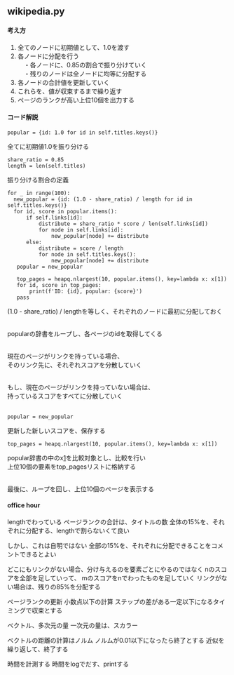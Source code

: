 ## wikipedia.py

#### 考え方
1. 全てのノードに初期値として、1.0を渡す<br>
2. 各ノードに分配を行う<br>
　・各ノードに、0.85の割合で振り分けていく<br>
　・残りのノードは全ノードに均等に分配する<br>
3. 各ノードの合計値を更新していく<br>
4. これらを、値が収束するまで繰り返す<br>
5. ページのランクが高い上位10個を出力する

#### コード解説
```
popular = {id: 1.0 for id in self.titles.keys()}
```
全てに初期値1.0を振り分ける

```
share_ratio = 0.85
length = len(self.titles)
```
振り分ける割合の定義

```
for _ in range(100):
  new_popular = {id: (1.0 - share_ratio) / length for id in self.titles.keys()}
  for id, score in popular.items():
      if self.links[id]:
          distribute = share_ratio * score / len(self.links[id])
          for node in self.links[id]:
              new_popular[node] += distribute
      else:
          distribute = score / length
          for node in self.titles.keys():
              new_popular[node] += distribute
   popular = new_popular
   
   top_pages = heapq.nlargest(10, popular.items(), key=lambda x: x[1])
   for id, score in top_pages:
       print(f'ID: {id}, popular: {score}')
   pass
```
(1.0 - share_ratio) / lengthを等しく、それぞれのノードに最初に分配しておく<br><br>

popularの辞書をループし、各ページのidを取得してくる<br><br>

現在のページがリンクを持っている場合、<br>
そのリンク先に、それぞれスコアを分散していく<br><br>

もし、現在のページがリンクを持っていない場合は、<br>
持っているスコアをすべてに分散していく<br><br>
```
popular = new_popular
```
更新した新しいスコアを、保存する

```
top_pages = heapq.nlargest(10, popular.items(), key=lambda x: x[1])
```
popular辞書の中のx[1](score)を比較対象とし、比較を行い<br>
上位10個の要素をtop_pagesリストに格納する<br><br>

最後に、ループを回し、上位10個のページを表示する


#### office hour
lengthでわっている
ページランクの合計は、タイトルの数
全体の15%を、それぞれに分配する、lengthで割らないくて良い

しかし、これは自明ではない
全部の15%を、それぞれに分配できることをコメントできるとよい

どこにもリンクがない場合、分け与えるのを要素ごとにやるのではなく
nのスコアを全部を足していって、
mのスコアをnでわったものを足していく
リンクがない場合は、残りの85%を分配する

ページランクの更新
小数点以下の計算
ステップの差がある一定以下になるタイミングで収束とする

ベクトル、多次元の量
一次元の量は、スカラー

ベクトルの距離の計算はノルム
ノルムが0.01以下になったら終了とする
近似を繰り返して、終了する

時間を計測する
時間をlogでだす、printする



